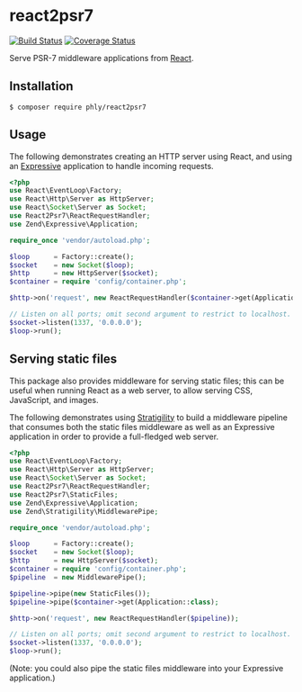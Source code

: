 # react2psr7

[![Build Status](https://secure.travis-ci.org/phly/react2psr7.svg?branch=master)](https://secure.travis-ci.org/phly/react2psr7)
[![Coverage Status](https://coveralls.io/repos/github/phly/react2psr7/badge.svg?branch=master)](https://coveralls.io/github/phly/react2psr7?branch=master)

Serve PSR-7 middleware applications from [React](http://reactphp.org).

## Installation

```console
$ composer require phly/react2psr7
```

## Usage

The following demonstrates creating an HTTP server using React, and using an
[Expressive](https://zendframework.github.io/zend-expressive/) application
to handle incoming requests.

```php
<?php
use React\EventLoop\Factory;
use React\Http\Server as HttpServer;
use React\Socket\Server as Socket;
use React2Psr7\ReactRequestHandler;
use Zend\Expressive\Application;

require_once 'vendor/autoload.php';

$loop      = Factory::create();
$socket    = new Socket($loop);
$http      = new HttpServer($socket);
$container = require 'config/container.php';

$http->on('request', new ReactRequestHandler($container->get(Application::class)));

// Listen on all ports; omit second argument to restrict to localhost.
$socket->listen(1337, '0.0.0.0');
$loop->run();
```

## Serving static files

This package also provides middleware for serving static files; this can be
useful when running React as a web server, to allow serving CSS, JavaScript, and
images.

The following demonstrates using [Stratigility](https://github.com/zendframework/zend-stratigility)
to build a middleware pipeline that consumes both the static files middleware
as well as an Expressive application in order to provide a full-fledged web
server.

```php
<?php
use React\EventLoop\Factory;
use React\Http\Server as HttpServer;
use React\Socket\Server as Socket;
use React2Psr7\ReactRequestHandler;
use React2Psr7\StaticFiles;
use Zend\Expressive\Application;
use Zend\Stratigility\MiddlewarePipe;

require_once 'vendor/autoload.php';

$loop      = Factory::create();
$socket    = new Socket($loop);
$http      = new HttpServer($socket);
$container = require 'config/container.php';
$pipeline  = new MiddlewarePipe();

$pipeline->pipe(new StaticFiles());
$pipeline->pipe($container->get(Application::class);

$http->on('request', new ReactRequestHandler($pipeline));

// Listen on all ports; omit second argument to restrict to localhost.
$socket->listen(1337, '0.0.0.0');
$loop->run();
```

(Note: you could also pipe the static files middleware into your Expressive
application.)
